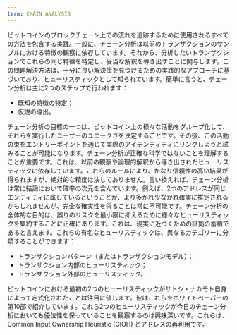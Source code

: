```yaml
---
term: CHAIN ANALYSIS
---
```


ビットコインのブロックチェーン上での流れを追跡するために使用されるすべての方法を包含する実践。一般に、チェーン分析は以前のトランザクションのサンプルにおける特徴の観察に依存しています。それから、分析したいトランザクションでこれらの同じ特徴を特定し、妥当な解釈を導き出すことに関与します。この問題解決方法は、十分に良い解決策を見つけるための実践的なアプローチに基づいており、ヒューリスティックとして知られています。簡単に言うと、チェーン分析は主に2つのステップで行われます：
* 既知の特徴の特定；
* 仮説の導出。

チェーン分析の目標の一つは、ビットコイン上の様々な活動をグループ化して、それらを実行したユーザーのユニークさを決定することです。その後、この活動の束をエントリーポイントを通じて実際のアイデンティティにリンクしようと試みることが可能になります。チェーン分析が正確な科学ではないことを理解することが重要です。これは、以前の観察や論理的解釈から導き出されたヒューリスティックに依存しています。これらのルールにより、かなり信頼性の高い結果が得られますが、絶対的な精度は決してありません。言い換えれば、チェーン分析は常に結論において確率の次元を含んでいます。例えば、2つのアドレスが同じエンティティに属しているということが、より多かれ少なかれ確実に推定されるかもしれませんが、完全な確実性を得ることは常に不可能です。チェーン分析の全体的な目的は、誤りのリスクを最小限に抑えるために様々なヒューリスティックを集約することに正確にあります。これは、現実に近づくための証拠の蓄積であると言えます。これらの有名なヒューリスティックは、異なるカテゴリーに分類することができます：
* トランザクションパターン（またはトランザクションモデル）；
* トランザクション内部のヒューリスティック；
* トランザクション外部のヒューリスティック。

ビットコインにおける最初の2つのヒューリスティックがサトシ・ナカモト自身によって定式化されたことは注目に値します。彼はこれらをホワイトペーパーの第10部で紹介しています。これら2つのヒューリスティックが今日のチェーン分析においても優位性を保っていることを観察するのは興味深いです。これらは、Common Input Ownership Heuristic (CIOH) とアドレスの再利用です。